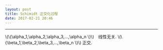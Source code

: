 ```yaml
---
layout: post
title: Schimidt 正交化过程
date: 2017-02-21 20:46
---
```


----------------
<div>
\(\{\alpha_1,\alpha_2,\alpha_3,...,\alpha_n \}\)　线性无关.
\(\{\beta_1,\beta_2,\beta_3,...,\beta_n \}\) 正交.


</div>

